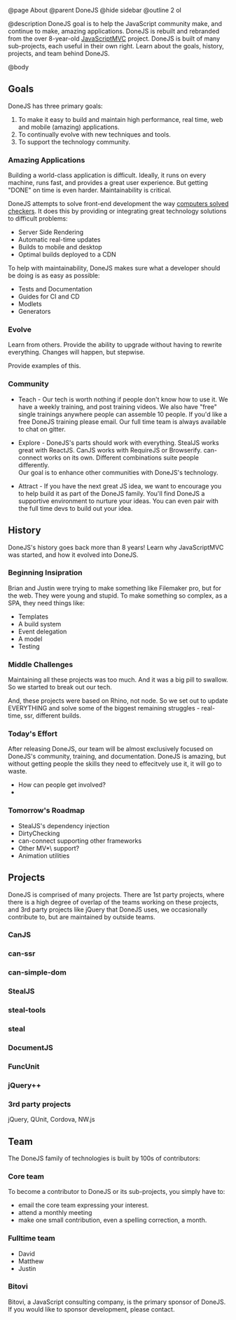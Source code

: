 @page About
@parent DoneJS
@hide sidebar
@outline 2 ol

@description DoneJS goal is to help the JavaScript community make, and continue to make, amazing applications. 
DoneJS is rebuilt and rebranded from the over 8-year-old [JavaScriptMVC](http://javascriptmvc.com) 
project. DoneJS is built of many sub-projects, each useful in their own right. Learn about the goals, history, projects, and 
team behind DoneJS.

@body

## Goals

DoneJS has three primary goals:

1.  To make it easy to build and maintain high performance, real time, web and mobile (amazing) applications.
2.  To continually evolve with new techniques and tools.
3.  To support the technology community.

### Amazing Applications

Building a world-class application is difficult.  Ideally, it runs on every machine, runs fast, and provides
a great user experience. But getting "DONE" on time is even harder. Maintainability is critical.  

DoneJS
attempts to solve front-end development the 
way [computers solved checkers](http://www.scientificamerican.com/article/computers-solve-checkers-its-a-draw/). It
does this by providing or integrating great technology solutions to difficult problems:

- Server Side Rendering
- Automatic real-time updates
- Builds to mobile and desktop
- Optimal builds deployed to a CDN

To help with maintainability, DoneJS makes sure what a developer should be doing is as easy as possible:

- Tests and Documentation
- Guides for CI and CD
- Modlets
- Generators


### Evolve

Learn from others. Provide the ability to upgrade without having to rewrite everything.  Changes will happen,
but stepwise.  

Provide examples of this.

### Community

 - Teach - Our tech is worth nothing if people don't know how to use it.  We have a weekly training, and post
   training videos.  We also have "free" single trainings anywhere people can assemble 10 people.  If you'd
   like a free DoneJS training please email. Our full time team is always available to chat on gitter.
   
 - Explore - DoneJS's parts should work with everything.  StealJS works great with ReactJS.  CanJS works
   with RequireJS or Browserify.  can-connect works on its own.  Different combinations suite people differently.  
   Our goal is to enhance other communities with DoneJS's technology.
   
 - Attract - If you have the next great JS idea, we want to encourage you to help build it as part of the DoneJS
   family.  You'll find DoneJS a supportive environment to nurture your ideas.  You can even pair with the full
   time devs to build out your idea.


## History

DoneJS's history goes back more than 8 years!  Learn why JavaScriptMVC was started, and how it
evolved into DoneJS.

### Beginning Insipration

Brian and Justin were trying to make something like Filemaker pro, but for the web. They
were young and stupid.  To make something so complex, as a SPA, they need things like:

- Templates
- A build system
- Event delegation
- A model
- Testing

### Middle Challenges

Maintaining all these projects was too much. And it was a big pill to swallow. So we started to break out our tech.

And, these projects were based on Rhino, not node.  So we set out to update EVERYTHING and
solve some of the biggest remaining struggles - real-time, ssr, different builds.


### Today's Effort

After releasing DoneJS, our team will be almost exclusively focused on 
DoneJS's community, training, and documentation. DoneJS is amazing, but without getting
people the skills they need to effecitvely use it, it will go to waste.

- How can people get involved?
- 

### Tomorrow's Roadmap

- StealJS's dependency injection
- DirtyChecking 
- can-connect supporting other frameworks
- Other MV*\ support?
- Animation utilities

## Projects

DoneJS is comprised of many projects.  There are 1st party projects, where there
is a high degree of overlap of the teams working on these projects, and 3rd party projects like
jQuery that DoneJS uses, we occasionally contribute to, but are maintained by outside teams.

### CanJS

### can-ssr

### can-simple-dom

### StealJS

### steal-tools

### steal

### DocumentJS 

### FuncUnit

### jQuery++

### 3rd party projects

jQuery, QUnit, Cordova, NW.js



## Team

The DoneJS family of technologies is built by 100s of contributors:


### Core team

To become a contributor to DoneJS or its sub-projects, you simply have to:

- email the core team expressing your interest.
- attend a monthly meeting
- make one small contribution, even a spelling correction, a month.

### Fulltime team

 - David
 - Matthew
 - Justin

### Bitovi

Bitovi, a JavaScript consulting company, is the primary sponsor of DoneJS. If you would
like to sponsor development, please contact.


